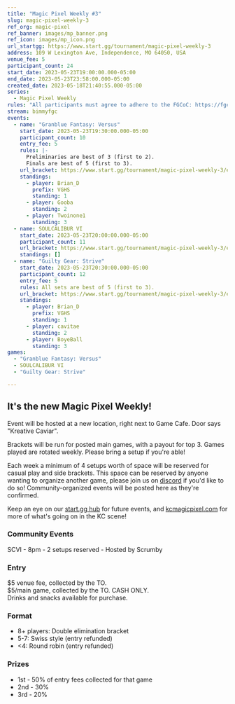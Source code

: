 ```yaml
---
title: "Magic Pixel Weekly #3"
slug: magic-pixel-weekly-3
ref_org: magic-pixel
ref_banner: images/mp_banner.png
ref_icon: images/mp_icon.png
url_startgg: https://www.start.gg/tournament/magic-pixel-weekly-3
address: 109 W Lexington Ave, Independence, MO 64050, USA
venue_fee: 5
participant_count: 24
start_date: 2023-05-23T19:00:00.000-05:00
end_date: 2023-05-23T23:58:00.000-05:00
created_date: 2023-05-18T21:40:55.000-05:00
series:
  - Magic Pixel Weekly
rules: "All participants must agree to adhere to the FGCoC: https://fgcoc.com/"
stream: bimmyfgc
events:
  - name: "Granblue Fantasy: Versus"
    start_date: 2023-05-23T19:30:00.000-05:00
    participant_count: 10
    entry_fee: 5
    rules: |-
      Preliminaries are best of 3 (first to 2).  
      Finals are best of 5 (first to 3).
    url_bracket: https://www.start.gg/tournament/magic-pixel-weekly-3/events/granblue-fantasy-versus/brackets/1374708/2090073
    standings:
      - player: Brian_D
        prefix: VGHS
        standing: 1
      - player: Gooba
        standing: 2
      - player: Twoinone1
        standing: 3
  - name: SOULCALIBUR VI
    start_date: 2023-05-23T20:00:00.000-05:00
    participant_count: 11
    url_bracket: https://www.start.gg/tournament/magic-pixel-weekly-3/events/scvi-double-elimination/brackets/1382662/2100865
    standings: []
  - name: "Guilty Gear: Strive"
    start_date: 2023-05-23T20:30:00.000-05:00
    participant_count: 12
    entry_fee: 5
    rules: All sets are best of 5 (first to 3).
    url_bracket: https://www.start.gg/tournament/magic-pixel-weekly-3/events/strive/brackets/1374706/2090071
    standings:
      - player: Brian_D
        prefix: VGHS
        standing: 1
      - player: cavitae
        standing: 2
      - player: BoyeBall
        standing: 3
games:
  - "Granblue Fantasy: Versus"
  - SOULCALIBUR VI
  - "Guilty Gear: Strive"

---
```


## It's the new Magic Pixel Weekly! 

Event will be hosted at a new location, right next to Game Cafe. Door says "Kreative Caviar".   

Brackets will be run for posted main games, with a payout for top 3. Games played are rotated weekly. Please bring a setup if you're able!

Each week a minimum of 4 setups worth of space will be reserved for casual play and side brackets. This space can be reserved by anyone wanting to organize another game, please join us on  [discord](https://discord.gg/jkmn6CVrrQ) if you'd like to do so! Community-organized events will be posted here as they're confirmed.

Keep an eye on our [start.gg hub](https://www.start.gg/hub/magic-pixel) for future events, and [kcmagicpixel.com](https://kcmagicpixel.com) for more of what's going on in the KC scene!

### Community Events

SCVI - 8pm - 2 setups reserved - Hosted by Scrumby

### Entry

$5 venue fee, collected by the TO.  
$5/main game, collected by the TO. CASH ONLY.  
Drinks and snacks available for purchase.

### Format

- 8+ players: Double elimination bracket
- 5-7: Swiss style (entry refunded)
- <4: Round robin (entry refunded)

### Prizes

- 1st - 50% of entry fees collected for that game
- 2nd - 30%
- 3rd - 20%
  